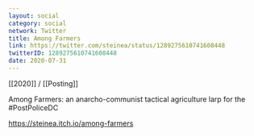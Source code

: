 ```yaml
---
layout: social
category: social
network: Twitter
title: Among Farmers
link: https://twitter.com/steinea/status/1289275610741608448
twitterID: 1289275610741608448
date: 2020-07-31
---
```


[[2020]] / [[Posting]]

Among Farmers: an anarcho-communist tactical agriculture larp for the #PostPoliceDC

<https://steinea.itch.io/among-farmers>
